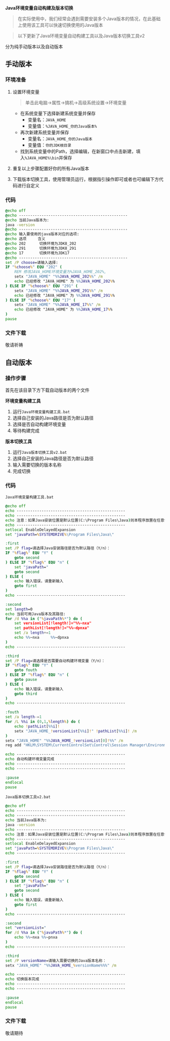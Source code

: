 **Java环境变量自动构建及版本切换**

> 在实际使用中，我们经常会遇到需要安装多个Java版本的情况，在此基础上使用该工具可以快速切换使用的Java版本

> 以下更新了Java环境变量自动构建工具以及Java版本切换工具v2

分为纯手动版本以及自动版本

## 手动版本

### 环境准备

1. 设置环境变量

   > 单击此电脑->属性->搞机->高级系统设置->环境变量

   * 在系统变量下选择新建系统变量并保存
     * 变量名：`JAVA_HOME`
     * 变量值：`%JAVA_HOME_你的Java版本%`
   * 再次新建系统变量并保存
     * 变量名：`JAVA_HOME_你的Java版本`
     * 变量值：`你的JDK根目录`
   * 找到系统变量中的Path，选择编辑，在新窗口中点击新建，填入`%JAVA_HOME%\bin`并保存

2. 重复以上步骤配置好你的所有Java版本

3. 下载版本切换工具，使用管理员运行，根据指引操作即可或者也可编辑下方代码进行自定义

### 代码

```bat
@echo off
@echo ------------------------------------------------
@echo 当前Java版本为:
java -version
@echo ------------------------------------------------
@echo 输入要使用的java版本对应的选项:
@echo 选项     含义
@echo 202      切换环境为JDK8_202
@echo 291      切换环境为JDK8_291
@echo 17       切换环境为JDK17
@echo ------------------------------------------------
set /P choose=请输入选择:
IF "%choose%" EQU "202" (
    REM 修改JAVA_HOME环境变量为%JAVA_HOME_202%,
    setx "JAVA_HOME" "%%JAVA_HOME_202%%" /m
    echo 已经修改 "JAVA_HOME" 为 %%JAVA_HOME_202%%
) ELSE IF "%choose%" EQU "291" (
    setx "JAVA_HOME" "%%JAVA_HOME_291%%" /m
    echo 已经修改 "JAVA_HOME" 为 %%JAVA_HOME_291%%
) ELSE IF "%choose%" EQU "17" (
    setx "JAVA_HOME" "%%JAVA_HOME_17%%" /m
    echo 已经修改 "JAVA_HOME" 为 %%JAVA_HOME_17%%
)
pause
```

### 文件下载

敬请祈祷

## 自动版本

### 操作步骤

首先在该目录下方下载自动版本的两个文件

**环境变量构建工具**

1. 运行`Java环境变量构建工具.bat`
2. 选择自己安装的Java路径是否为默认路径
3. 选择是否自动构建环境变量
4. 等待构建完成

**版本切换工具**

1. 运行`Java版本切换工具v2.bat`
2. 选择自己安装的Java路径是否为默认路径
3. 输入需要切换的版本名称
4. 完成切换

### 代码

`Java环境变量构建工具.bat`

```bat
@echo off
echo ------------------------------------------------
echo ------------------------------------------------
echo 注意：如果Java安装位置是默认位置(C:\Program Files\Java)则本程序放置在任意位置均可，如果你自定义了安装位置，请将本程序放置到安装位置根目录
echo ------------------------------------------------
setlocal EnableDelayedExpansion
set "javaPath=%SYSTEMDRIVE%\Program Files\Java\"

:first
set /P flag=请选择Java安装路径是否为默认路径（Y/n）：
IF "%flag%" EQU "Y" (
	goto second
) ELSE IF "%flag%" EQU "n" (
	set "javaPath="
	goto second
) ELSE (
    echo 输入错误，请重新输入
	goto first
)
echo ------------------------------------------------

:second
set length=0
echo 当前可用Java版本及其路径:
for /d %%a in ("%javaPath%*") do (
	set versionList[!length!]="%%~nxa"
	set pathList[!length!]="%%~dpnxa"
	set /a length+=1
	echo %%~nxa		%%~dpnxa
)
echo ------------------------------------------------

:third
set /P flag=请选择是否需要自动构建环境变量（Y/n）：
IF "%flag%" EQU "Y" (
	goto fouth
) ELSE IF "%flag%" EQU "n" (
	goto pause
) ELSE (
    echo 输入错误，请重新输入
	goto third
)
echo ------------------------------------------------

:fouth
set /a length-=1
for /L %%i in (0,1,%length%) do (
	echo !pathList[%%i]!
	setx "JAVA_HOME_!versionList[%%i]!" !pathList[%%i]! /m
)
setx "JAVA_HOME" "%%JAVA_HOME_!versionList[0]!%%" /m
reg add "HKLM\SYSTEM\CurrentControlSet\Control\Session Manager\Environment" /v "Path" /t REG_EXPAND_SZ /d "%Path%;%%JAVA_HOME%%\bin" /f

echo ------------------------------------------------
echo 自动构建环境变量完成
echo ------------------------------------------------
echo ------------------------------------------------

:pause
endlocal 
pause
```

`Java版本切换工具v2.bat`

```bat
@echo off
echo ------------------------------------------------
echo ------------------------------------------------
echo 当前Java版本为:
java -version
echo ------------------------------------------------
echo 注意：如果Java安装位置是默认位置(C:\Program Files\Java)则本程序放置在任意位置均可，如果你自定义了安装位置，请将本程序放置到安装位置根目录
echo ------------------------------------------------
setlocal EnableDelayedExpansion
set "javaPath=%SYSTEMDRIVE%\Program Files\Java\"
echo ------------------------------------------------

:first
set /P flag=请选择Java安装路径是否为默认路径（Y/n）：
IF "%flag%" EQU "Y" (
	goto second
) ELSE IF "%flag%" EQU "n" (
	set "javaPath="
	goto second
) ELSE (
    echo 输入错误，请重新输入
	goto first
)
echo ------------------------------------------------

:second
set "versionList="
for /d %%a in ("%javaPath%*") do (
	echo %%~nxa	%%~pnxa
)
echo ------------------------------------------------

:third
set /P versionName=请输入需要切换的Java版本名称：
setx "JAVA_HOME" "%%JAVA_HOME_%versionName%%%" /m

echo ------------------------------------------------
echo 切换版本完成
echo ------------------------------------------------
echo ------------------------------------------------

:pause
endlocal 
pause
```

### 文件下载

敬请期待
